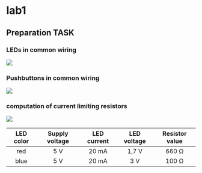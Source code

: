 <h1> lab1 </h1>
<h2> Preparation TASK </h2>

<h3> LEDs in common wiring</h3>
<img src = "https://github.com/FilipPaul/Digital-Electronics-2/blob/master/labs/lab2/pictures/LEDs.PNG">
<br>
<h3> Pushbuttons in common wiring</h3>
<img src = "https://github.com/FilipPaul/Digital-Electronics-2/blob/master/labs/lab2/pictures/Pbtns.PNG">
<br>

<h3> computation of current limiting resistors </h3>
<img src = "https://github.com/FilipPaul/Digital-Electronics-2/blob/master/labs/lab2/pictures/Equat.gif">

| **LED color** | **Supply voltage** | **LED current** | **LED voltage** | **Resistor value** |
| :-: | :-: | :-: | :-: | :-: |
| red | 5&nbsp;V | 20&nbsp;mA | 1,7&nbsp;V | 660&nbsp;&Omega; |
| blue | 5&nbsp;V | 20&nbsp;mA | 3&nbsp;V| 100&nbsp;&Omega; |
